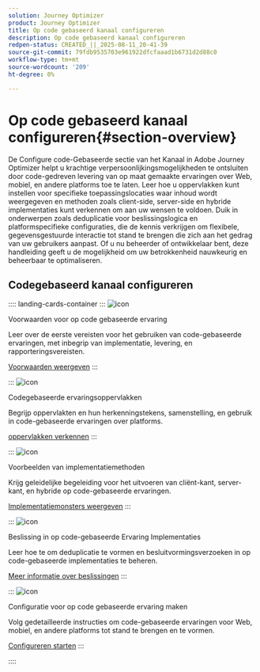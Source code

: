 ```yaml
---
solution: Journey Optimizer
product: Journey Optimizer
title: Op code gebaseerd kanaal configureren
description: Op code gebaseerd kanaal configureren
redpen-status: CREATED_||_2025-08-11_20-41-39
source-git-commit: 79fdb9535703e961922dfcfaaad1b6731d2d88c0
workflow-type: tm+mt
source-wordcount: '209'
ht-degree: 0%

---
```



# Op code gebaseerd kanaal configureren{#section-overview}

De Configure code-Gebaseerde sectie van het Kanaal in Adobe Journey Optimizer helpt u krachtige verpersoonlijkingsmogelijkheden te ontsluiten door code-gedreven levering van op maat gemaakte ervaringen over Web, mobiel, en andere platforms toe te laten. Leer hoe u oppervlakken kunt instellen voor specifieke toepassingslocaties waar inhoud wordt weergegeven en methoden zoals client-side, server-side en hybride implementaties kunt verkennen om aan uw wensen te voldoen. Duik in onderwerpen zoals deduplicatie voor beslissingslogica en platformspecifieke configuraties, die de kennis verkrijgen om flexibele, gegevensgestuurde interactie tot stand te brengen die zich aan het gedrag van uw gebruikers aanpast. Of u nu beheerder of ontwikkelaar bent, deze handleiding geeft u de mogelijkheid om uw betrokkenheid nauwkeurig en beheerbaar te optimaliseren.

## Codegebaseerd kanaal configureren

:::: landing-cards-container
:::
![icon](https://cdn.experienceleague.adobe.com/icons/list-check.svg)

Voorwaarden voor op code gebaseerde ervaring

Leer over de eerste vereisten voor het gebruiken van code-gebaseerde ervaringen, met inbegrip van implementatie, levering, en rapporteringsvereisten.

[Voorwaarden weergeven](../using/code-based/code-based-prerequisites.md)
:::

:::
![icon](https://cdn.experienceleague.adobe.com/icons/puzzle-piece.svg)

Codegebaseerde ervaringsoppervlakken

Begrijp oppervlakten en hun herkenningstekens, samenstelling, en gebruik in code-gebaseerde ervaringen over platforms.

[oppervlakken verkennen](../using/code-based/code-based-surface.md)
:::

:::
![icon](https://cdn.experienceleague.adobe.com/icons/code-branch.svg)

Voorbeelden van implementatiemethoden

Krijg geleidelijke begeleiding voor het uitvoeren van cliënt-kant, server-kant, en hybride op code-gebaseerde ervaringen.

[Implementatiemonsters weergeven](../using/code-based/code-based-implementation-samples.md)
:::

:::
![icon](https://cdn.experienceleague.adobe.com/icons/bullseye.svg)

Beslissing in op code-gebaseerde Ervaring Implementaties

Leer hoe te om deduplicatie te vormen en besluitvormingsverzoeken in op code-gebaseerde implementaties te beheren.

[Meer informatie over beslissingen](../using/code-based/code-based-decisioning-implementations.md)
:::

:::
![icon](https://cdn.experienceleague.adobe.com/icons/gear.svg)

Configuratie voor op code gebaseerde ervaring maken

Volg gedetailleerde instructies om code-gebaseerde ervaringen voor Web, mobiel, en andere platforms tot stand te brengen en te vormen.

[Configureren starten](../using/code-based/code-based-configuration.md)
:::

::::
